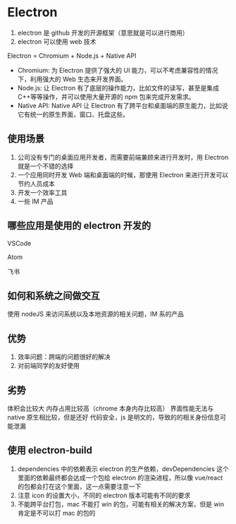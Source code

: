 # Electron

1. electron 是 github 开发的开源框架（意思就是可以进行商用）
2. electron 可以使用 web 技术

Electron = Chromium + Node.js + Native API

- Chromium: 为 Electron 提供了强大的 UI 能力，可以不考虑兼容性的情况下，利用强大的 Web 生态来开发界面。
- Node.js: 让 Electron 有了底层的操作能力，比如文件的读写，甚至是集成 C++等等操作，并可以使用大量开源的 npm 包来完成开发需求。
- Native API: Native API 让 Electron 有了跨平台和桌面端的原生能力，比如说它有统一的原生界面，窗口、托盘这些。

## 使用场景

1. 公司没有专门的桌面应用开发者，而需要前端兼顾来进行开发时，用 Electron 就是一个不错的选择
2. 一个应用同时开发 Web 端和桌面端的时候，那使用 Electron 来进行开发可以节约人员成本
3. 开发一个效率工具
4. 一些 IM 产品

## 哪些应用是使用的 electron 开发的

VSCode

Atom

飞书

## 如何和系统之间做交互

使用 nodeJS 来访问系统以及本地资源的相关问题，IM 系的产品

## 优势

1. 效率问题：跨端的问题很好的解决
2. 对前端同学的友好使用

## 劣势

体积会比较大
内存占用比较高（chrome 本身内存比较高）
界面性能无法与 native 原生相比较，但是还好
代码安全，js 是明文的，导致的的相关身份信息可能泄漏

## 使用 electron-build

1. dependencies 中的依赖表示 electron 的生产依赖，devDependencies 这个里面的依赖最终都会达成一个包给 electron 的渲染进程，所以像 vue/react 的包都会打在这个里面，这一点需要注意一下
2. 注意 icon 的设置大小，不同的 electron 版本可能有不同的要求
3. 不能跨平台打包，mac 不能打 win 的包，可能有相关的解决方案，但是 win 肯定是不可以打 mac 的包的
